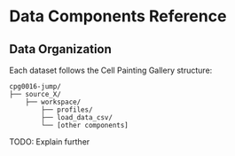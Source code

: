 # Data Components Reference

## Data Organization

Each dataset follows the Cell Painting Gallery structure:

```text
cpg0016-jump/
├── source_X/
    ├── workspace/
        ├── profiles/
        ├── load_data_csv/
        └── [other components]
```

TODO: Explain further
